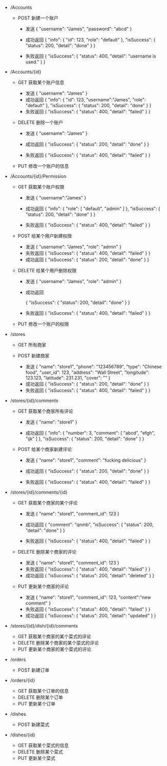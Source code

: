 - /Accounts
    - POST 新建一个账户
        - 发送
    {
       "username": "James", 
        "password": "abcd"
    }
    
        - 成功返回
    {
    "info": {
        "id": 123, 
        "role": "default"
    }, 
    "isSuccess": {
        "status": 200, 
        "detail": "done"
    }
    }
        - 失败返回
    {
    "isSuccess": {
        "status": 400, 
        "detail": "username is used."
    }
    }
    
    
- /Accounts/{id}
    - GET 获取某个账户信息
        - 发送
{
    "username": "James"
}
        - 成功返回
    {
    "info": {
        "id": 123, 
        "username":"James",
        "role": "default"
    }, 
    "isSuccess": {
        "status": 200, 
        "detail": "done"
    }
    }
        - 失败返回
    {
    "isSuccess": {
        "status": 400, 
        "detail": "failed"
    }
    }
    
    
    - DELETE 删除一个账户
        - 发送
    {
    "username": "James"
    }
        - 成功返回
    {
    "isSuccess": {
        "status": 200, 
        "detail": "done"
    }
    }
    
        - 失败返回
    {
    "isSuccess": {
        "status": 400, 
        "detail": "failed"
    }
    }    
    - PUT 修改一个账户的信息

    
    

- /Accounts/{id}/Permission
    - GET 获取某个账户权限
        - 发送
    {
    "username":"James"
    }
        - 成功返回
{
    "info": {
        "role": [
            "default", 
            "admin"
        ]
    }, 
    "isSuccess": {
        "status": 200, 
        "detail": "done"
    }
}
    
        - 失败返回
    {
    "isSuccess": {
        "status": 400, 
        "detail": "failed"
    }
    }   
    
    
    - POST 给某个用户新建权限
        - 发送
{
    "username": "James", 
    "role": "admin"
}
        - 失败返回
     {
    "isSuccess": {
        "status": 400, 
        "detail": "failed"
    }
}   
        - 成功返回
         {
    "isSuccess": {
        "status": 200, 
        "detail": "done"
    }
    }   
    
    - DELETE 给某个用户删除权限
    
    
        - 发送
{
    "username": "James", 
    "role": "admin"
}

        - 成功返回
        
            {
    "isSuccess": {
        "status": 200, 
        "detail": "done"
    }
    }
        - 失败返回
     {
    "isSuccess": {
        "status": 400, 
        "detail": "failed"
    }
}   
    
    
    - PUT 修改一个账户的权限

- /stores
    - GET 所有商家
    
    - POST 新建商家
        - 发送
    {
    "name": "store1", 
    "phone": "123456789", 
    "type": "Chinese food", 
    "user_id": 123, 
    "address": "Wall Street", 
    "longitude": 123.123, 
    "latitude": 231.231, 
    "cover": ""
    }
        - 成功返回
            {
    "isSuccess": {
        "status": 200, 
        "detail": "done"
    }
    }
        - 失败返回
     {
    "isSuccess": {
        "status": 400, 
        "detail": "failed"
    }
}       

- /stores/{id}/comments
    - GET 获取某个商家所有评论
    
        - 发送
    {
    "name": "store1"
    }
    
        - 成功返回
    {
    "info": {
        "number": 3, 
        "comment": [
            "abcd", 
            "efgh", 
            "ijk"
        ]
    }, 
    "isSuccess": {
        "status": 200, 
        "detail": "done"
    }
}
    
    
    
    - POST 给某个商家新建评论
        - 发送
{
    "name": "store1", 
    "comment": "fucking delicious"
}        
        - 成功返回
            {
    "isSuccess": {
        "status": 200, 
        "detail": "done"
    }
    }
        
        
        - 失败返回
{
    "isSuccess": {
        "status": 400, 
        "detail": "failed"
    }
}    
    

- /stores/{id}/comments/{id}
    - GET 获取某个商家的某个评论
        - 发送
{
    "name": "store1", 
    "comment_id": 123
}

        - 成功返回
{
    "comment": "qnmb", 
    "isSuccess": {
        "status": 200, 
        "detail": "done"
    }
}

        - 失败返回
{
    "isSuccess": {
        "status": 400, 
        "detail": "failed"
    }
}  
    - DELETE 删除某个商家的评论
        - 发送
{
    "name": "store1", 
    "comment_id": 123
}    
        - 失败返回
{
    "isSuccess": {
        "status": 400, 
        "detail": "failed"
    }
}  
        - 成功返回
{
    "isSuccess": {
        "status": 200, 
        "detail": "deleted"
    }
} 

    - PUT 更新某个商家的评论
        - 发送
{
    "name": "store1", 
    "comment_id": 123,
    "content":"new comment"
}
        - 失败返回
{
    "isSuccess": {
        "status": 400, 
        "detail": "failed"
    }
}  
        - 成功返回
{
    "isSuccess": {
        "status": 200, 
        "detail": "updated"
    }
} 
- /stores/{id}/dish/{id}/comments
    - GET 获取某个商家的某个菜式的评论
    - DELETE 删除某个商家的某个菜式的评论
    - PUT 更新某个商家的某个菜式的评论

- /orders
    - POST 新建订单

- /orders/{id}
    - GET 获取某个订单的信息
    - DELETE 删除某个订单
    - PUT 更新某个订单

- /dishes
    - POST 新建菜式

- /dishes/{id}
    - GET 获取某个菜式的信息
    - DELETE 删除某个菜式
    - PUT 更新某个菜式
